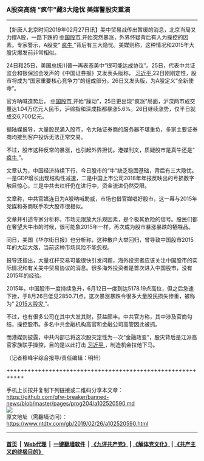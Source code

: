 ### A股突高烧 “疯牛”藏3大隐忧 美媒警股灾重演
------------------------

<div class="post_content">
 <p>
  【新唐人北京时间2019年02月27日讯】美中贸易战传出暂缓的消息，北京当局又力撑A股，一路下跌的
  <a href="https://www.ntdtv.com/gb/中国股市.htm">
   中国股市
  </a>
  开始突然暴涨，外界怀疑背后有人为操控的因素。专家警示，A股变“
  <a href="https://www.ntdtv.com/gb/疯牛.htm">
   疯牛
  </a>
  ”背后有三大隐忧。美媒则称，这种情况和2015年大股灾爆发前非常相似。
 </p>
 <p>
  24日和25日，美国总统川普一再表态美中“很可能达成协议”。25日，代表中共证监会和银保监会发声的《中国证券报》又发表头版称，
  <a href="https://www.ntdtv.com/gb/习近平.htm">
   习近平
  </a>
  22日刚刚定性，股市将成为“国家重要核心竞争力”的组成部分。26日又发头版，为A股定义“全新使命”。
 </p>
 <p>
  官方呐喊造势后，
  <a href="https://www.ntdtv.com/gb/中国股市.htm">
   中国股市
  </a>
  开始“躁动”，25日更出现“疯涨”局面，沪深两市成交量达1.04万亿元人民币，沪综指和深成指都暴涨5.6%。26日继续涨势，仅半日就成交6,700亿元。
 </p>
 <p>
  据陆媒报导，大量股民涌入股市，令大陆证券商的服务器不堪重负，多家主要证券商均接到客户投诉无法正常交易。
 </p>
 <p>
  不过，股市这种反常的暴涨，也引起外界担忧。港媒刊文，质疑股市是真牛还是“
  <a href="https://www.ntdtv.com/gb/疯牛.htm">
   疯牛
  </a>
  ”。
 </p>
 <p>
  文章认为，中国经济持续下行，今日股市的“牛”缺乏稳固基础，背后有三大隐忧。一是GDP增长出现结构性减速，二是中国上市公司2018年年报反映出的亏损数字触目惊心，三是中共去杠杆仍在进行中，资金流进仍然受限。
 </p>
 <p>
  文章称，中共官媒连日为A股呐喊助威，市场也借官媒唱好股市，这一幕与2015年党媒和券商联手吹大股市很相似。
 </p>
 <p>
  文章并引述专家分析称，市场无限放大乐观因素，是个极其危险的信号。股民们都在奢望大牛市的时候，很可能象2015年一样，再次成为股市暴涨暴跌的牺牲品。
 </p>
 <p>
  同日，美国《华尔街日报》也分析称，这种散户大举回归，曾导致中国股市2015年的大起大落，当前这种市场风险不能忽视。
 </p>
 <p>
  报导还指出，大量杠杆交易可能很快引发问题，海外投资者应该关注中国股市的实际情况和有关美中贸易协议的消息。很多海外投资者是首次进入中国股市，没有2015年的经验。
 </p>
 <p>
  2015年，中国股市一度持续急升，6月12日一度到达5178.19点高位，但之后急速下挫，于8月26日低见2850.71点。这次暴涨暴跌令很多大量股民损失惨重，被称为“
  <a href="https://www.ntdtv.com/gb/2015大股灾.htm">
   2015大股灾
  </a>
  ”。
 </p>
 <p>
  不过，也有很多公司在其中大发其财，获益颇丰。中共官方称，其中涉及官商勾结，操控股市。多名中共金融机构高官和金融公司高管因此被抓。
 </p>
 <p>
  而港媒则披露，中共内部已将这次股灾定性为一次“金融政变”，股灾背后是江派高官家族联手操控，目的是以此打击
  <a href="https://www.ntdtv.com/gb/习近平.htm">
   习近平
  </a>
  ，制造机会拉他下马。
 </p>
 <p>
  （记者穆峰宇综合报导/责任编辑：明轩）
 </p>
 <div class="single_ad">
 </div>
</div>

+++++++++++++++++++++++++++++++++++++++++++++++++++++++++++<br/><br/>
手机上长按并复制下列链接或二维码分享本文章：<br/>
https://github.com/gfw-breaker/banned-news/blob/master/pages/prog204/a102520590.md <br/>
<a href='https://github.com/gfw-breaker/banned-news/blob/master/pages/prog204/a102520590.md'><img src='https://github.com/gfw-breaker/banned-news/blob/master/pages/prog204/a102520590.md.png'/></a> <br/>
原文地址（需翻墙访问）：https://www.ntdtv.com/gb/2019/02/26/a102520590.html


------------------------
#### [首页](https://github.com/gfw-breaker/banned-news/blob/master/README.md) &nbsp;|&nbsp; [Web代理](https://github.com/labour-camp/helloworld) &nbsp;|&nbsp; [一键翻墙软件](https://github.com/gfw-breaker/nogfw/blob/master/README.md) &nbsp;| [《九评共产党》](https://github.com/gfw-breaker/9ping.md/blob/master/README.md#九评之一评共产党是什么) | [《解体党文化》](https://github.com/gfw-breaker/jtdwh.md/blob/master/README.md) | [《共产主义的终极目的》](https://github.com/gfw-breaker/gczydzjmd.md/blob/master/README.md)

